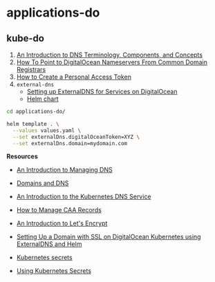 # applications-do

## kube-do

1) [An Introduction to DNS Terminology, Components, and Concepts](https://www.digitalocean.com/community/tutorials/an-introduction-to-dns-terminology-components-and-concepts)
2) [How To Point to DigitalOcean Nameservers From Common Domain Registrars](https://www.digitalocean.com/community/tutorials/how-to-point-to-digitalocean-nameservers-from-common-domain-registrars)
3) [How to Create a Personal Access Token](https://www.digitalocean.com/docs/api/create-personal-access-token)
4) `external-dns`
    * [Setting up ExternalDNS for Services on DigitalOcean](https://github.com/kubernetes-incubator/external-dns/blob/master/docs/tutorials/digitalocean.md)
    * [Helm chart](https://github.com/helm/charts/tree/master/stable/external-dns)

```bash
cd applications-do/

helm template . \
  --values values.yaml \
  --set externalDns.digitalOceanToken=XYZ \
  --set externalDns.domain=mydomain.com
```

**Resources**

* [An Introduction to Managing DNS](https://www.digitalocean.com/community/tutorial_series/an-introduction-to-managing-dns)
* [Domains and DNS](https://www.digitalocean.com/docs/networking/dns)
* [An Introduction to the Kubernetes DNS Service](https://www.digitalocean.com/community/tutorials/an-introduction-to-the-kubernetes-dns-service)

* [How to Manage CAA Records](https://www.digitalocean.com/docs/networking/dns/how-to/caa)
* [An Introduction to Let's Encrypt](https://www.digitalocean.com/community/tutorials/an-introduction-to-let-s-encrypt)
* [Setting Up a Domain with SSL on DigitalOcean Kubernetes using ExternalDNS and Helm](https://blog.andrewsomething.com/2019/04/04/external-dns-with-ssl-on-k8s)

* [Kubernetes secrets](https://kubernetes.io/docs/concepts/configuration/secret)
* [Using Kubernetes Secrets](https://medium.com/platformer-blog/using-kubernetes-secrets-5e7530e0378a)
